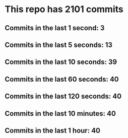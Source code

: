 # This repo has 2101 commits

## Commits in the last 1 second: 3
## Commits in the last 5 seconds: 13
## Commits in the last 10 seconds: 39
## Commits in the last 60 seconds: 40
## Commits in the last 120 seconds: 40
## Commits in the last 10 minutes: 40
## Commits in the last 1 hour: 40
